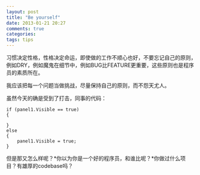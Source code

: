 ```yaml
---
layout: post
title: "Be yourself"
date: 2013-01-21 20:27
comments: true
categories: 
tags: tips
---
```


习惯决定性格，性格决定命运，即使做的工作不顺心也好，不要忘记自己的原则，例如DRY，例如魔鬼在细节中，例如BUG比FEATURE更重要，这些原则也是程序员的素质所在。

我应该把每一个问题当做挑战，尽量保持自己的原则，而不怨天尤人。

虽然今天的确是受到了打击，同事的代码：

    if (panel1.Visible == true)
	{
		                                
    }
    else
    {
        panel1.Visible = true;
    }

但是那又怎么样呢？*你以为你是一个好的程序员，和谁比呢？*你做过什么项目？有雄厚的codebase吗？
  